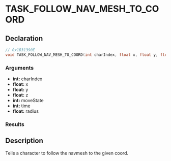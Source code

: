 # TASK_FOLLOW_NAV_MESH_TO_COORD

## Declaration
```cpp
// 0x1B31390E
void TASK_FOLLOW_NAV_MESH_TO_COORD(int charIndex, float x, float y, float z, int moveState, int time, float radius);
```

### Arguments
- **int:** charIndex
- **float:** x
- **float:** y
- **float:** z
- **int:** moveState
- **int:** time
- **float:** radius

### Results

## Description
Tells a character to follow the navmesh to the given coord.